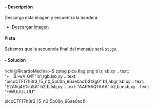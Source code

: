 #### - **Descripción** 
Descarga esta imagen y encuentra la bandera.

- [Descargar imagen](https://artifacts.picoctf.net/c/215/pico.flag.png)
#### Pista 
Sabemos que la secuencia final del mensaje será `$t3g0`.
#### - **Solución** 
richi@RicardoMedina:~$ zsteg pico.flag.png
b1,r,lsb,xy         .. text: "~__B>wV_G@"
b1,rgb,lsb,xy       .. text: "picoCTF{7h3r3_15_n0_5p00n_96ae0ac1}$t3g0"
b1,abgr,lsb,xy      .. text: "E2A5q4E%uSA"
b2,b,lsb,xy         .. text: "AAPAAQTAAA"
b2,b,msb,xy         .. text: "HWUUUUUU"

picoCTF{7h3r3_15_n0_5p00n_96ae0ac1}